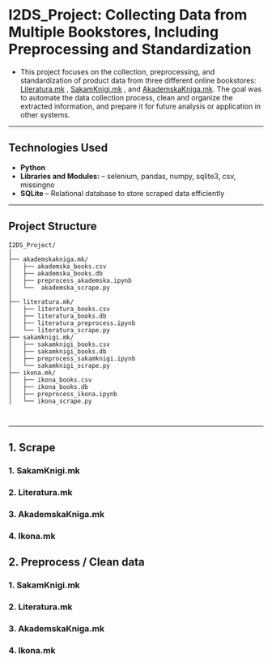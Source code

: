 # I2DS_Project: Collecting Data from Multiple Bookstores, Including Preprocessing and Standardization
- This project focuses on the collection, preprocessing, and standardization of product data from three different online bookstores: [Literatura.mk](https://www.literatura.mk/) , [SakamKnigi.mk](https://sakamknigi.mk/shop/) , and [AkademskaKniga.mk](https://akademskakniga.mk/). The goal was to automate the data collection process, clean and organize the extracted information, and prepare it for future analysis or application in other systems.
---
## Technologies Used
- **Python**
- **Libraries and Modules:** – selenium, pandas, numpy, sqlite3, csv, missingno     
- **SQLite** – Relational database to store scraped data efficiently
---
## Project Structure
```
I2DS_Project/
│
├── akademskakniga.mk/                           
│   ├── akademska_books.csv
│   ├── akademska_books.db           
│   ├── preprocess_akademska.ipynb       
│   └──  akademska_scrape.py      
│
├── literatura.mk/
│   ├── literatura_books.csv                     
│   ├── literatura_books.db
│   ├── literatura_preprocess.ipynb  
│   └── literatura_scrape.py              
├── sakamknigi.mk/
│   ├── sakamknigi_books.csv
│   ├── sakamknigi_books.db                     
│   ├── preprocess_sakamknigi.ipynb
│   └── sakamknigi_scrape.py
├── ikona.mk/
│   ├── ikona_books.csv
│   ├── ikona_books.db                     
│   ├── preprocess_ikona.ipynb
│   └── ikona_scrape.py

            
```
---


## 1. Scrape
### 1. SakamKnigi.mk
### 2. Literatura.mk
### 3. AkademskaKniga.mk
### 4. Ikona.mk

## 2. Preprocess / Clean data
### 1. SakamKnigi.mk
### 2. Literatura.mk
### 3. AkademskaKniga.mk
### 4. Ikona.mk
